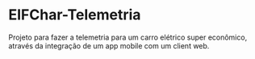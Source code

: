 # EIFChar-Telemetria
Projeto para  fazer a telemetria para um carro elétrico super econômico, através da integração de um app mobile com um client web.
